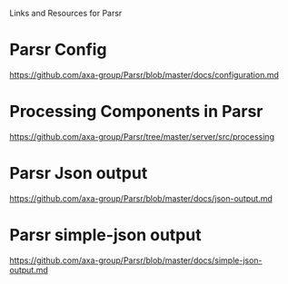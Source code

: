 Links and Resources for Parsr

# Parsr Config
https://github.com/axa-group/Parsr/blob/master/docs/configuration.md

# Processing Components in Parsr
https://github.com/axa-group/Parsr/tree/master/server/src/processing

# Parsr Json output
https://github.com/axa-group/Parsr/blob/master/docs/json-output.md

# Parsr simple-json output
https://github.com/axa-group/Parsr/blob/master/docs/simple-json-output.md
